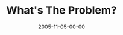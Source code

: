 ---
layout: message
category: message
series: "Death of Religion"
title: "What's The Problem?"
date: 2005-11-05-00-00
message_id: 95
---